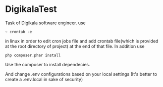 # DigikalaTest
Task of Digikala software engineer.
use 
```
~ crontab -e
```
in linux in order to edit cron jobs file and add crontab file(which is provided at the root directory of project) at the end of that file.
In addition use 
```
php composer.phar install
```
Use the composer to install dependecies.

And change .env configurations based on your local settings (It's better to create a .env.local in sake of security)

